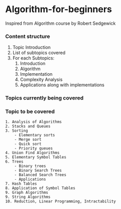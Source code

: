 # Algorithm-for-beginners
Inspired from Algorithm course by Robert Sedgewick

### Content structure
1. Topic Introduction
2. List of subtopics covered
3. For each Subtopics:
	1. Introduction
	2. Algorithm
	3. Implementation
	4. Complexity Analysis
	5. Applications along with implementations
	
### Topics currently being covered


### Topic to be covered
	1. Analysis of Algorithms
	2. Stacks and Queues
	3. Sorting
		- Elementary sorts
		- Merge sort
		- Quick sort
		- Priority queues
	4. Union Find Algorithms
	5. Elementary Symbol Tables
	6. Trees
		- Binary trees
		- Binary Search Trees
		- Balanced Search Trees
		- Applications
	7. Hash Tables
	8. Application of Symbol Tables
	9. Graph Algorithms
	9. String Algorithms
	10. Reduction, Linear Programming, Intractability
	
	
